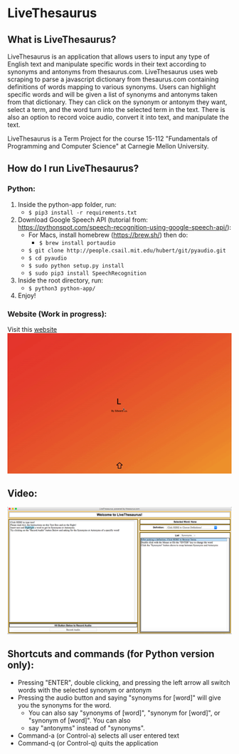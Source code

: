 # LiveThesaurus

## What is LiveThesaurus?
LiveThesaurus is an application that allows users to input any type of English text and
manipulate specific words in their text according to synonyms and antonyms from thesaurus.com.
LiveThesaurus uses web scraping to parse a javascript dictionary from thesaurus.com containing
definitions of words mapping to various synonyms. Users can highlight specific words and will
be given a list of synonyms and antonyms taken from that dictionary. They can click on the synonym
or antonym they want, select a term, and the word turn into the selected term in the text. There
is also an option to record voice audio, convert it into text, and manipulate the text.

LiveThesaurus is a Term Project for the course 15-112 "Fundamentals of Programming and Computer
Science" at Carnegie Mellon University.

## How do I run LiveThesaurus?
### Python:
1. Inside the python-app folder, run:
	- ```$ pip3 install -r requirements.txt```
2. Download Google Speech API (tutorial from: https://pythonspot.com/speech-recognition-using-google-speech-api/):<br>
	- For Macs, install homebrew (https://brew.sh/) then do:
		- ```$ brew install portaudio```
	- ```$ git clone http://people.csail.mit.edu/hubert/git/pyaudio.git```<br>
	- ```$ cd pyaudio```<br>
	- ```$ sudo python setup.py install```<br>
	- ```$ sudo pip3 install SpeechRecognition```
3. Inside the root directory, run:
	- ```$ python3 python-app/```
4. Enjoy!

### Website (Work in progress):
Visit this [website](https://livethesaurus.herokuapp.com/)<br>
[![Website Link](https://github.com/EdwardLu2018/LiveThesaurus/blob/master/readme/web-app.gif)](https://livethesaurus.herokuapp.com/)

## Video:
[![Video Link](https://github.com/EdwardLu2018/LiveThesaurus/blob/master/readme/img.png)](https://youtu.be/QUXn-8Eoq7w)

## Shortcuts and commands (for Python version only):
- Pressing "ENTER", double clicking, and pressing the left arrow all switch words with the selected synonym or antonym<br>
- Pressing the audio button and saying "synonyms for [word]" will give you the synonyms for the word.
    - You can also say "synonyms of [word]", "synonym for [word]", or "synonym of [word]". You can also
    - say "antonyms" instead of "synonyms".
- Command-a (or Control-a) selects all user entered text<br>
- Command-q (or Control-q) quits the application<br>
